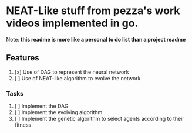 # NEAT-Like stuff from pezza's work videos implemented in go.

Note: **this readme is more like a personal to do list than a project readme**

## Features

1. [x] Use of DAG to represent the neural network
2. [ ] Use of NEAT-like algorithm to evolve the network

### Tasks

1. [ ] Implement the DAG
2. [ ] Implement the evolving algorithm
3. [ ] Implement the genetic algorithm to select agents according to their fitness
